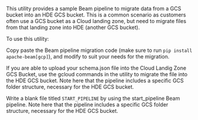 This utility provides a sample Beam pipeline to migrate data from a GCS bucket into an HDE GCS bucket. This is a common scenario as customers often use a GCS bucket as a Cloud landing zone, but need to migrate files from that landing zone into HDE (another GCS bucket).

To use this utility:

Copy paste the Beam pipeline migration code (make sure to run `pip install apache-beam[gcp]`), and modify to suit your needs for the migration.

If you are able to upload your schema.json file into the Cloud Landig Zone GCS Bucket, use the gcloud commands in the utility to migrate the file into the HDE GCS bucket. Note here that the pipeline includes a specific GCS folder structure, necessary for the HDE GCS bucket.

Write a blank file titled `START_PIPELINE` by using the start_pipeline Beam pipeline. Note here that the pipeline includes a specific GCS folder structure, necessary for the HDE GCS bucket.